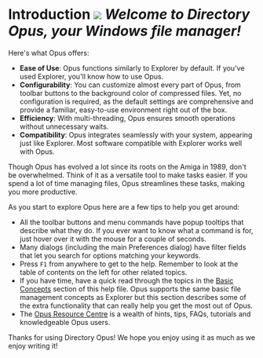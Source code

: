 # Introduction <img src="/media/13/opus13_box_front.png" class="align-right" data-query="?nolink" /> *Welcome to Directory Opus, your Windows file manager!*

Here's what Opus offers:

- **Ease of Use**: Opus functions similarly to Explorer by default. If you've used Explorer, you'll know how to use Opus.
- **Configurability**: You can customize almost every part of Opus, from toolbar buttons to the background color of compressed files. Yet, no configuration is required, as the default settings are comprehensive and provide a familiar, easy-to-use environment right out of the box.
- **Efficiency**: With multi-threading, Opus ensures smooth operations without unnecessary waits.
- **Compatibility**: Opus integrates seamlessly with your system, appearing just like Explorer. Most software compatible with Explorer works well with Opus.

Though Opus has evolved a lot since its roots on the Amiga in 1989, don't be overwhelmed. Think of it as a versatile tool to make tasks easier. If you spend a lot of time managing files, Opus streamlines these tasks, making you more productive.

As you start to explore Opus here are a few tips to help you get around:

- All the toolbar buttons and menu commands have popup tooltips that describe what they do. If you ever want to know what a command is for, just hover over it with the mouse for a couple of seconds.
- Many dialogs (including the main Preferences dialog) have filter fields that let you search for options matching your keywords.
- Press `F1` from anywhere to get to the help. Remember to look at the table of contents on the left for other related topics.
- If you have time, have a quick read through the topics in the [Basic Concepts](basic_concepts/RAEDME.md) section of this help file. Opus supports the same basic file management concepts as Explorer but this section describes some of the extra functionality that can really help you get the most out of Opus.
- The [Opus Resource Centre](http://resource.dopus.com/) is a wealth of hints, tips, FAQs, tutorials and knowledgeable Opus users.

Thanks for using Directory Opus! We hope you enjoy using it as much as we enjoy writing it!
